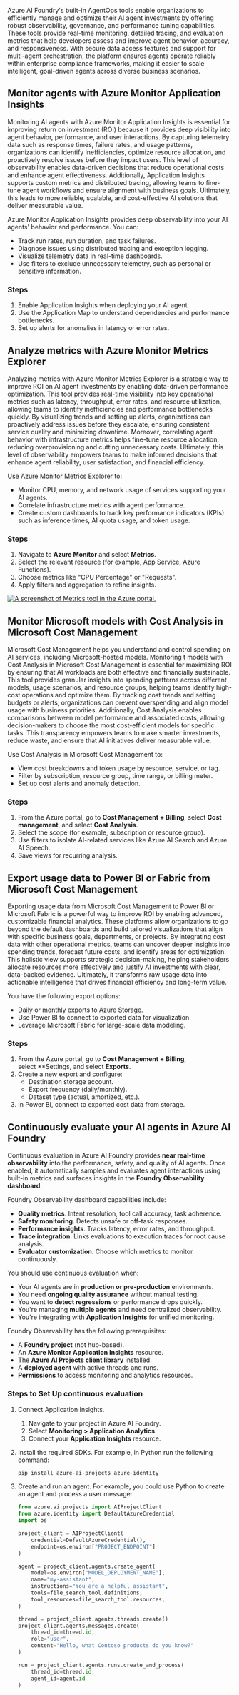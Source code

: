 Azure AI Foundry's built-in AgentOps tools enable organizations to efficiently manage and optimize their AI agent investments by offering robust observability, governance, and performance tuning capabilities. These tools provide real-time monitoring, detailed tracing, and evaluation metrics that help developers  assess and improve agent behavior, accuracy, and responsiveness. With secure data access features and support for multi-agent orchestration, the platform ensures agents operate reliably within enterprise compliance frameworks, making it easier to scale intelligent, goal-driven agents across diverse business scenarios.

## Monitor agents with Azure Monitor Application Insights

Monitoring AI agents with Azure Monitor Application Insights is essential for improving return on investment (ROI) because it provides deep visibility into agent behavior, performance, and user interactions. By capturing telemetry data such as response times, failure rates, and usage patterns, organizations can identify inefficiencies, optimize resource allocation, and proactively resolve issues before they impact users. This level of observability enables data-driven decisions that reduce operational costs and enhance agent effectiveness. Additionally, Application Insights supports custom metrics and distributed tracing,
allowing teams to fine-tune agent workflows and ensure alignment with business goals. Ultimately, this leads to more reliable, scalable, and cost-effective AI solutions that deliver measurable value.

Azure Monitor Application Insights provides deep observability into your AI agents' behavior and performance. You can:

- Track run rates, run duration, and task failures.
- Diagnose issues using distributed tracing and exception logging.
- Visualize telemetry data in real-time dashboards.
- Use filters to exclude unnecessary telemetry, such as personal or sensitive information.

### Steps

1. Enable Application Insights when deploying your AI agent.
1. Use the Application Map to understand dependencies and performance bottlenecks.
1. Set up alerts for anomalies in latency or error rates.

## Analyze metrics with Azure Monitor Metrics Explorer

Analyzing metrics with Azure Monitor Metrics Explorer is a strategic way to improve ROI on AI agent investments by enabling data-driven performance optimization. This tool provides real-time visibility into key operational metrics such as latency, throughput, error rates, and resource utilization, allowing teams to identify inefficiencies and performance bottlenecks quickly. By visualizing trends and setting up alerts, organizations can proactively address issues before they escalate, ensuring consistent service quality and minimizing downtime. Moreover, correlating agent behavior with infrastructure metrics helps
fine-tune resource allocation, reducing overprovisioning and cutting unnecessary costs. Ultimately, this level of observability empowers teams to make informed decisions that enhance agent reliability, user satisfaction, and financial efficiency.

Use Azure Monitor Metrics Explorer to:

- Monitor CPU, memory, and network usage of services supporting your AI agents.
- Correlate infrastructure metrics with agent performance.
- Create custom dashboards to track key performance indicators (KPIs) such as inference times, AI quota usage, and token usage.

### Steps

1. Navigate to **Azure Monitor** and select **Metrics**.
1. Select the relevant resource (for example, App Service, Azure Functions).
1. Choose metrics like "CPU Percentage" or "Requests".
1. Apply filters and aggregation to refine insights.

[![A screenshot of Metrics tool in the Azure portal.](../media/monitor-metrics.png)](../media/monitor-metrics.png#lightbox)

## Monitor Microsoft models with Cost Analysis in Microsoft Cost Management

Microsoft Cost Management helps you understand and control spending on AI services, including Microsoft-hosted models. Monitoring t models with Cost Analysis in Microsoft Cost Management is essential for maximizing ROI by ensuring that AI workloads are both effective and financially
sustainable. This tool provides granular insights into spending patterns across different models, usage scenarios, and resource groups, helping teams identify high-cost operations and optimize them. By tracking cost trends and setting budgets or alerts, organizations can prevent
overspending and align model usage with business priorities. Additionally, Cost Analysis enables comparisons between model performance and associated costs, allowing decision-makers to choose the most cost-efficient models for specific tasks. This transparency empowers teams to make smarter investments, reduce waste, and ensure that AI initiatives deliver measurable value.

Use Cost Analysis in Microsoft Cost Management to:

- View cost breakdowns and token usage by resource, service, or tag.
- Filter by subscription, resource group, time range, or billing meter.
- Set up cost alerts and anomaly detection.

### Steps

1. From the Azure portal, go to **Cost Management + Billing**, select **Cost management**, and select **Cost Analysis**.
1. Select the scope (for example, subscription or resource group).
1. Use filters to isolate AI-related services like Azure AI Search and Azure AI Speech.
1. Save views for recurring analysis.

## Export usage data to Power BI or Fabric from Microsoft Cost Management

Exporting usage data from Microsoft Cost Management to Power BI or Microsoft Fabric is a powerful way to improve ROI by enabling advanced, customizable financial analytics. These platforms allow organizations to go beyond the default dashboards and build tailored visualizations that
align with specific business goals, departments, or projects. By integrating cost data with other operational metrics, teams can uncover deeper insights into spending trends, forecast future costs, and identify areas for optimization. This holistic view supports strategic decision-making, helping stakeholders allocate resources more effectively and justify AI investments with clear, data-backed evidence. Ultimately, it transforms raw usage data into actionable intelligence that drives financial efficiency and long-term value.

You have the following export options:

- Daily or monthly exports to Azure Storage.
- Use Power BI to connect to exported data for visualization.
- Leverage Microsoft Fabric for large-scale data modeling.

### Steps

1. From the Azure portal, go to **Cost Management + Billing**, select **Settings, and select **Exports**.
1. Create a new export and configure:
    - Destination storage account.
    - Export frequency (daily/monthly).
    - Dataset type (actual, amortized, etc.).
1. In Power BI, connect to exported cost data from storage.

## Continuously evaluate your AI agents in Azure AI Foundry

Continuous evaluation in Azure AI Foundry provides **near real-time observability** into the performance, safety, and quality of AI agents. Once enabled, it automatically samples and evaluates agent interactions using built-in metrics and surfaces insights in the **Foundry Observability dashboard**.

Foundry Observability dashboard capabilities include:

- **Quality metrics**. Intent resolution, tool call accuracy, task adherence.
- **Safety monitoring**. Detects unsafe or off-task responses.
- **Performance insights**. Tracks latency, error rates, and throughput.
- **Trace integration**. Links evaluations to execution traces for root
  cause analysis.
- **Evaluator customization**. Choose which metrics to monitor continuously.

You should use continuous evaluation when:

- Your AI agents are in **production or pre-production** environments.
- You need **ongoing quality assurance** without manual testing.
- You want to **detect regressions** or performance drops quickly.
- You're managing **multiple agents** and need centralized observability.
- You're integrating with **Application Insights** for unified monitoring.

Foundry Observability has the following prerequisites:

- A **Foundry project** (not hub-based).
- An **Azure Monitor Application Insights** resource.
- The **Azure AI Projects client library** installed.
- A **deployed agent** with active threads and runs.
- **Permissions** to access monitoring and analytics resources.

### Steps to Set Up continuous evaluation

1. Connect Application Insights.

    1. Navigate to your project in Azure AI Foundry.
    1. Select **Monitoring > Application Analytics**.
    1. Connect your **Application Insights** resource.

1. Install the required SDKs. For example, in Python run the following command:

    ```python
    pip install azure-ai-projects azure-identity
    ```

1. Create and run an agent. For example, you could use Python to create
    an agent and process a user message:

    ```python
    from azure.ai.projects import AIProjectClient
    from azure.identity import DefaultAzureCredential
    import os
    
    project_client = AIProjectClient(
        credential=DefaultAzureCredential(),
        endpoint=os.environ["PROJECT_ENDPOINT"]
    )

    agent = project_client.agents.create_agent(
        model=os.environ["MODEL_DEPLOYMENT_NAME"],
        name="my-assistant",
        instructions="You are a helpful assistant",
        tools=file_search_tool.definitions,
        tool_resources=file_search_tool.resources,
    )

    thread = project_client.agents.threads.create()
    project_client.agents.messages.create(
        thread_id=thread.id,
        role="user", 
        content="Hello, what Contoso products do you know?"
    )
    
    run = project_client.agents.runs.create_and_process(
        thread_id=thread.id,
        agent_id=agent.id
    )
    ```
